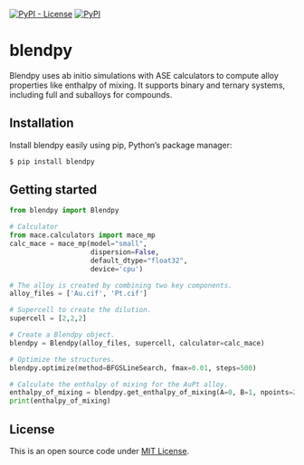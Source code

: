 [![PyPI - License](https://img.shields.io/pypi/l/blendpy?color=green&style=for-the-badge)](LICENSE.txt)    [![PyPI](https://img.shields.io/pypi/v/blendpy?color=red&label=version&style=for-the-badge)](https://pypi.org/project/blendpy/) 

# blendpy
Blendpy uses ab initio simulations with ASE calculators to compute alloy properties like enthalpy of mixing. It supports binary and ternary systems, including full and suballoys for compounds.

## Installation

Install blendpy easily using pip, Python’s package manager:
```bash
$ pip install blendpy
```

## Getting started

```python
from blendpy import Blendpy

# Calculator
from mace.calculators import mace_mp
calc_mace = mace_mp(model="small",
                    dispersion=False,
                    default_dtype="float32",
                    device='cpu')

# The alloy is created by combining two key components.                
alloy_files = ['Au.cif', 'Pt.cif']

# Supercell to create the dilution.
supercell = [2,2,2]

# Create a Blendpy object.
blendpy = Blendpy(alloy_files, supercell, calculator=calc_mace)

# Optimize the structures.
blendpy.optimize(method=BFGSLineSearch, fmax=0.01, steps=500)

# Calculate the enthalpy of mixing for the AuPt alloy.
enthalpy_of_mixing = blendpy.get_enthalpy_of_mixing(A=0, B=1, npoints=21)
print(enthalpy_of_mixing)
```

## License

This is an open source code under [MIT License](LICENSE.txt).